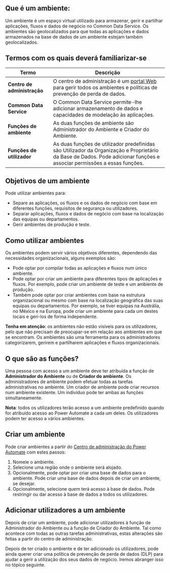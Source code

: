 ## <a name="what-is-an-environment"></a>Que é um ambiente:
Um ambiente é um espaço virtual utilizado para armazenar, gerir e partilhar aplicações, fluxos e dados de negócio no Common Data Service. Os ambientes são geolocalizados para que todas as aplicações e dados armazenados na base de dados de um ambiente estejam também geolocalizados.  

## <a name="terms-you-should-get-familiar-with"></a>Termos com os quais deverá familiarizar-se

| **Termo** | **Descrição** |
| --- | --- |
| **Centro de administração** |O centro de administração é um [portal Web](https://admin.flow.microsoft.com) para gerir todos os ambientes e políticas de prevenção de perda de dados. |
| **Common Data Service** |O Common Data Service permite-lhe adicionar armazenamento de dados e capacidades de modelação às aplicações. |
| **Funções de ambiente** |As duas funções de ambiente são Administrador do Ambiente e Criador do Ambiente. |
| **Funções de utilizador** |As duas funções de utilizador predefinidas são Utilizador da Organização e Proprietário da Base de Dados. Pode adicionar funções e associar permissões a essas funções. |

## <a name="purposes-for-an-environment"></a>Objetivos de um ambiente
Pode utilizar ambientes para:  

* Separe as aplicações, os fluxos e os dados de negócio com base em diferentes funções, requisitos de segurança ou utilizadores.  
* Separar aplicações, fluxos e dados de negócio com base na localização das equipas ou departamentos.
* Gerir ambientes de produção e teste.  

## <a name="how-to-use-environments"></a>Como utilizar ambientes
Os ambientes podem servir vários objetivos diferentes, dependendo das necessidades organizacionais, alguns exemplos são:  

* Pode optar por compilar todas as aplicações e fluxos num único ambiente. 
* Pode optar por criar um ambiente para diferentes tipos de aplicações e fluxos. Por exemplo, pode criar um ambiente de teste e um ambiente de produção.  
* Também pode optar por criar ambientes com base na estrutura organizacional ou mesmo com base na localização geográfica das suas equipas ou departamentos. Por exemplo, se tiver equipas na Austrália, no México e na Europa, pode criar um ambiente para cada um destes locais e geri-los de forma independente.  

**Tenha em atenção**: os ambientes não estão visíveis para os utilizadores, pelo que não precisam de preocupar-se em relação aos ambientes em que se encontram. Os ambientes são uma ferramenta para os administradores categorizarem, gerirem e partilharem aplicações e fluxos organizacionais.  

## <a name="what-are-roles"></a>O que são as funções?
Uma pessoa com acesso a um ambiente deve ter atribuída a função de **Administrador do Ambiente** ou de **Criador do ambiente**. Os administradores de ambiente podem efetuar todas as tarefas administrativas no ambiente. Um criador de ambiente pode criar recursos num ambiente existente. Um indivíduo pode ter ambas as funções simultaneamente.  

**Nota**: todos os utilizadores terão acesso a um ambiente predefinido quando for atribuído acesso ao Power Automate a cada um deles. Os utilizadores podem ter acesso a vários ambientes.  

## <a name="create-an-environment"></a>Criar um ambiente
Pode criar ambientes a partir do [Centro de administração do Power Automate](https://admin.flow.microsoft.com) com estes passos:  

1. Nomeie o ambiente.
2. Selecione uma região onde o ambiente será alojado.
3. Opcionalmente, pode optar por criar uma base de dados para o ambiente. Pode criar uma base de dados depois de criar um ambiente, se desejar.
4. Opcionalmente, selecione quem terá acesso à base de dados. Pode restringir ou dar acesso à base de dados a todos os utilizadores. 

## <a name="add-users-to-an-environment"></a>Adicionar utilizadores a um ambiente
Depois de criar um ambiente, pode adicionar utilizadores à função de Administrador do Ambiente ou à função de Criador do Ambiente. Tal como acontece com todas as outras tarefas administrativas, estas alterações são feitas a partir do centro de administração.  

Depois de ter criado o ambiente e de ter adicionado os utilizadores, pode ainda querer criar uma política de prevenção de perda de dados (DLP) para ajudar a gerir a utilização dos seus dados de negócio. Iremos abranger isso no tópico seguinte. 

